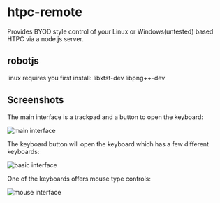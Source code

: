 # htpc-remote

Provides BYOD style control of your Linux or Windows(untested) based HTPC via a node.js server.

## robotjs

linux requires you first install: libxtst-dev libpng++-dev

## Screenshots

The main interface is a trackpad and a button to open the keyboard:

![main interface](https://github.com/fatlard1993/htpc-remote/tree/master/img/main.jpg)

The keyboard button will open the keyboard which has a few different keyboards:

![basic interface](https://github.com/fatlard1993/htpc-remote/tree/master/img/basic.jpg)

One of the keyboards offers mouse type controls:

![mouse interface](https://github.com/fatlard1993/htpc-remote/tree/master/img/mouse.jpg)
